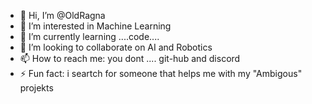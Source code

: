 - 👋 Hi, I’m @OldRagna
- 👀 I’m interested in Machine Learning
- 🌱 I’m currently learning ....code....
- 💞️ I’m looking to collaborate on AI and Robotics
- 📫 How to reach me: you dont .... git-hub and discord
- ⚡ Fun fact: i seartch for someone that helps me with my "Ambigous" projekts

